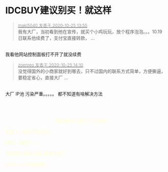 # IDCBUY建议别买！就这样


<div class="quote"><blockquote><font size="2"><a href="https://www.hostloc.com/forum.php?mod=redirect&amp;goto=findpost&amp;pid=9349726&amp;ptid=758251" target="_blank"><font color="#999999">maki5040 发表于 2020-10-25 13:55</font></a></font><br />
我有大厂，当初看到他在宣传，就买个小鸡玩玩，放个程序泡泡。。。10.19日联系他续费了，支付宝直接转款， ...</blockquote></div><br />
我看他网站控制面板打不开了就没续费

<div class="quote"><blockquote><font size="2"><a href="https://www.hostloc.com/forum.php?mod=redirect&amp;goto=findpost&amp;pid=9349779&amp;ptid=758251" target="_blank"><font color="#999999">zoenreo 发表于 2020-10-25 14:10</font></a></font><br />
没觉得国外的小商家就好到哪去，只不过国内的联系方式简单，方便撕逼，要稳定省心，直接大厂 ...</blockquote></div><br />
大厂 IP池 污染严重。。。。。 都不知道有啥解决方法<ul></ul><span style="float:left;margin-right:5px"><br />
<br />
<br />
<font color="FFFFCC">&nbsp; &nbsp; &nbsp; &nbsp; &nbsp; &nbsp; &nbsp; &nbsp; &nbsp; &nbsp; &nbsp; &nbsp; &nbsp; &nbsp; &nbsp; &nbsp; &nbsp; &nbsp; &nbsp; &nbsp; 藏起来的小尾巴,不让你看!&nbsp;&nbsp;

知道了，绝对不会买的<img id="aimg_dh9Sj" onclick="zoom(this, this.src, 0, 0, 0)" class="zoom" src="https://cdn.jsdelivr.net/gh/hishis/forum-master/public/images/patch.gif" onmouseover="img_onmouseoverfunc(this)" onload="thumbImg(this)" border="0" alt="" />

好的，知道了~~

官网那么青涩 也买 成本太低了

吃瓜~~~~花生挂载~

